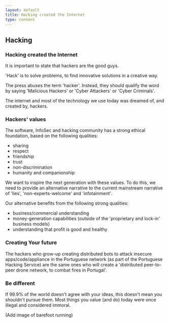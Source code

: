 ```yaml
---
layout: default
title: Hacking created the Internet
type: content
---
```


## Hacking

### Hacking created the Internet

It is important to state that hackers are the good guys.

'Hack' is to solve problems, to find innovative solutions in a creative way.

The press abuses the term 'hacker'. Instead, they should qualify the word by saying 'Malicious Hackers' or 'Cyber Attackers' or 'Cyber Criminals'.

The internet and most of the technology we use today was dreamed of, and created by, hackers.

### Hackers' values

The software, InfoSec and hacking community has a strong ethical foundation, based on the following qualities:

* sharing
* respect
* friendship
* trust
* non-discrimination
* humanity and companionship

We want to inspire the next generation with these values. To do this, we need to provide an alternative narrative to the current mainstream narrative of 'lies', 'non-experts-welcome' and 'infotainment'.

Our alternative benefits from the following strong qualities:

* business/commercial understanding
* money-generation capabilities (outside of the 'proprietary and lock-in' business models)
* understanding that profit is good and healthy

### Creating Your future

The hackers who grow-up creating distributed bots to attack insecure apps/code/appliance in the Portuguese network (as part of the Portuguese Hacking Service) are the same ones who will create a 'distributed peer-to-peer drone network, to combat fires in Portugal'.

### Be different

If 99.9% of the world doesn't agree with your ideas, this doesn't mean you shouldn't pursue them.
Most things you value (and do) today were once illegal and considered immoral.

(Add image of barefoot running)
